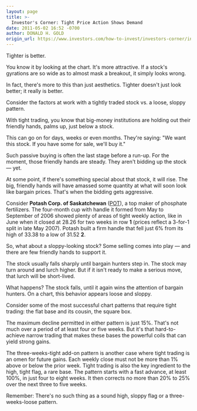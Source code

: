 ```yaml
---
layout: page
title: >-
  Investor's Corner: Tight Price Action Shows Demand
date: 2011-05-02 16:52 -0700
author: DONALD H. GOLD
origin_url: https://www.investors.com/how-to-invest/investors-corner/investors-corner-tight-price-action-shows-demand/
---
```


Tighter is better.

You know it by looking at the chart. It's more attractive. If a stock's gyrations are so wide as to almost mask a breakout, it simply looks wrong.

In fact, there's more to this than just aesthetics. Tighter doesn't just look better; it really is better.

Consider the factors at work with a tightly traded stock vs. a loose, sloppy pattern.

With tight trading, you know that big-money institutions are holding out their friendly hands, palms up, just below a stock.

This can go on for days, weeks or even months. They're saying: "We want this stock. If you have some for sale, we'll buy it."

Such passive buying is often the last stage before a run-up. For the moment, those friendly hands are steady. They aren't bidding up the stock — yet.

At some point, if there's something special about that stock, it will rise. The big, friendly hands will have amassed some quantity at what will soon look like bargain prices. That's when the bidding gets aggressive.

Consider **Potash Corp. of Saskatchewan** ([POT](https://research.investors.com/quote.aspx?symbol=POT)), a top maker of phosphate fertilizers. The four-month cup with handle it formed from May to September of 2006 showed plenty of areas of tight weekly action, like in June when it closed at 28.26 for two weeks in row **1** (prices reflect a 3-for-1 split in late May 2007). Potash built a firm handle that fell just 6% from its high of 33.38 to a low of 31.52 **2**.

So, what about a sloppy-looking stock? Some selling comes into play — and there are few friendly hands to support it.

The stock usually falls sharply until bargain hunters step in. The stock may turn around and lurch higher. But if it isn't ready to make a serious move, that lurch will be short-lived.

What happens? The stock falls, until it again wins the attention of bargain hunters. On a chart, this behavior appears loose and sloppy.

Consider some of the most successful chart patterns that require tight trading: the flat base and its cousin, the square box.

The maximum decline permitted in either pattern is just 15%. That's not much over a period of at least four or five weeks. But it's that hard-to-achieve narrow trading that makes these bases the powerful coils that can yield strong gains.

The three-weeks-tight add-on pattern is another case where tight trading is an omen for future gains. Each weekly close must not be more than 1% above or below the prior week. Tight trading is also the key ingredient to the high, tight flag, a rare base. The pattern starts with a fast advance, at least 100%, in just four to eight weeks. It then corrects no more than 20% to 25% over the next three to five weeks.

Remember: There's no such thing as a sound high, sloppy flag or a three-weeks-loose pattern.
